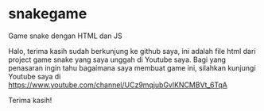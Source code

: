 # snakegame
Game snake dengan HTML dan JS

Halo, terima kasih sudah berkunjung ke github saya, ini adalah file html dari project game snake yang saya unggah di Youtube saya. Bagi yang penasaran ingin tahu bagaimana saya membuat game ini, silahkan kunjungi Youtube saya di https://www.youtube.com/channel/UCz9mqjubGvlKNCMBVt_6TqA

Terima kasih!
